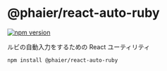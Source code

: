 # @phaier/react-auto-ruby

[![npm version](https://img.shields.io/npm/v/@phaier/react-auto-ruby?logo=npm&logoColor=fff)](https://www.npmjs.com/package/@phaier/react-auto-ruby)

ルビの自動入力をするための React ユーティリティ

```
npm install @phaier/react-auto-ruby
```

